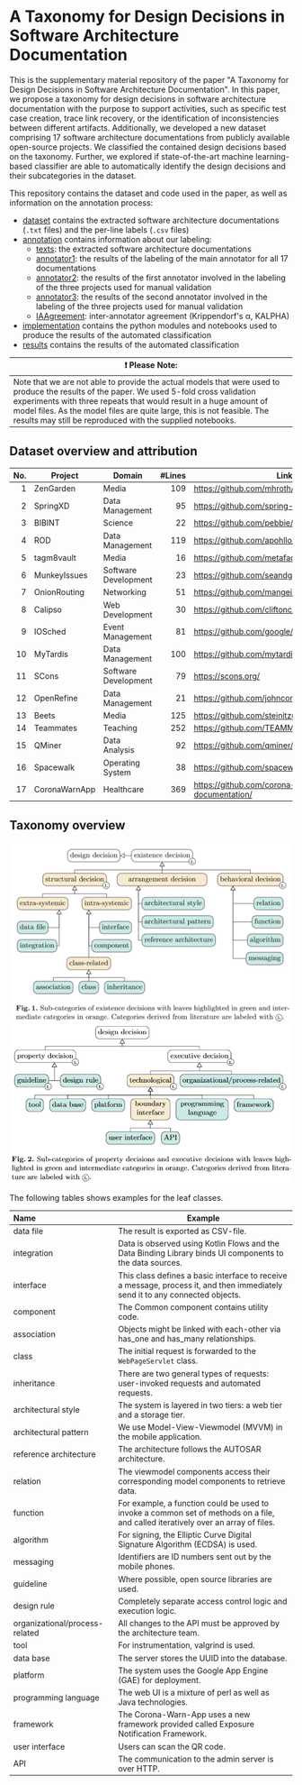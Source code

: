 # A Taxonomy for Design Decisions in Software Architecture Documentation
This is the supplementary material repository of the paper "A Taxonomy for Design Decisions in Software Architecture Documentation".
In this paper, we propose a taxonomy for design decisions in software architecture
documentation with the purpose to support activities, such as specific test case creation, trace link recovery, or the identification of inconsistencies between different artifacts.
Additionally, we developed a new dataset comprising 17 software architecture documentations from publicly available open-source projects. We classified the contained design decisions based on the taxonomy.
Further, we explored if state-of-the-art machine learning-based classifier are able to automatically identify the design decisions and their subcategories in the dataset.

This repository contains the dataset and code used in the paper, as well as information on the annotation process:

* [dataset](./dataset/) contains the extracted software architecture documentations (`.txt` files) and the per-line labels (`.csv` files) 
* [annotation](./annotation/) contains information about our labeling:
	* [texts](./annotation/texts): the extracted software architecture documentations
	* [annotator1](./annotation/annotator1): the results of the labeling of the main annotator for all 17 documentations
	* [annotator2](./annotation/annotator2): the results of the first annotator involved in the labeling of the three projects used for manual validation
	* [annotator3](./annotation/annotator3): the results of the second annotator involved in the labeling of the three projects used for manual validation
	* [IAAgreement](./annotation/IAAgreement/): inter-annotator agreement (Krippendorf's α, KALPHA)
* [implementation](./implementation/) contains the python modules and notebooks used to produce the results of the automated classification
* [results](./results/) contains the results of the automated classification

| :exclamation:  Please Note:  |
|-----------------------------------------|
|Note that we are not able to provide the actual models that were used to produce the results of the paper. We used 5-fold cross validation experiments with three repeats that would result in a huge amount of model files. As the model files are quite large, this is not feasible. The results may still be reproduced with the supplied notebooks.|

## Dataset overview and attribution
| No. | Project       | Domain               | \#Lines | Link                                                        |
|----:|---------------|----------------------|--------:|-------------------------------------------------------------|
|   1 | ZenGarden     | Media                |     109 | https://github.com/mhroth/ZenGarden/                  |
|   2 | SpringXD      | Data Management      |      95 | https://github.com/spring-projects/spring-xd/         |
|   3 | BIBINT        | Science              |      22 | https://github.com/pebbie/BIBINT/                     |
|   4 | ROD           | Data Management      |     119 | https://github.com/apohllo/rod/                       |
|   5 | tagm8vault    | Media                |      16 | https://github.com/metafacets/tagm8-vault/            |
|   6 | MunkeyIssues  | Software Development |      23 | https://github.com/seandgrimes/MunkeyIssues/          |
|   7 | OnionRouting  | Networking           |      51 | https://github.com/mangei/onion-routing/              |
|   8 | Calipso       | Web Development      |      30 | https://github.com/cliftonc/calipso/                  |
|   9 | IOSched       | Event Management     |      81 | https://github.com/google/iosched/                    |
|  10 | MyTardis      | Data Management      |     100 | https://github.com/mytardis/mytardis/                 |
|  11 | SCons         | Software Development |      79 | https://scons.org/                                    |
|  12 | OpenRefine    | Data Management      |      21 | https://github.com/johnconnelly75/OpenRefine/         |
|  13 | Beets         | Media                |     125 | https://github.com/steinitzu/beets/                   |
|  14 | Teammates     | Teaching             |     252 | https://github.com/TEAMMATES/teammates/               |
|  15 | QMiner        | Data Analysis        |      92 | https://github.com/qminer/qminer/                     |
|  16 | Spacewalk     | Operating System     |      38 | https://github.com/spacewalkproject/spacewalk/        |
|  17 | CoronaWarnApp | Healthcare           |     369 | https://github.com/corona-warn-app/cwa-documentation/ |

## Taxonomy overview

![Taxonomy 1](taxonomy_1.png "First part of Taxonomy")
![Taxonomy 2](taxonomy_2.png "Second part of Taxonomy")


The following tables shows examples for the leaf classes.

| Name                           | Example 
|:-------------------------------|---------
| data file                      | The result is exported as CSV-file. 
| integration                    | Data is observed using Kotlin Flows and the Data Binding Library binds UI components to the data sources.  
| interface                      | This class defines a basic interface to receive a message, process it, and then immediately send it to any connected objects.
| component                      | The Common component contains utility code. 
| association                    | Objects might be linked with each-other via has_one and has_many relationships.
| class                          | The initial request is forwarded to the `WebPageServlet` class.
| inheritance                    | There are two general types of requests: user-invoked requests and automated requests.
| architectural style            | The system is layered in two tiers: a web tier and a storage tier.  
| architectural pattern          | We use Model-View-Viewmodel (MVVM) in the mobile application.
| reference architecture		 | The architecture follows the AUTOSAR architecture.
| relation                       | The viewmodel components access their corresponding model components to retrieve data.
| function                       | For example, a function could be used to invoke a common set of methods on a file, and called iteratively over an array of files.
| algorithm                      | For signing, the Elliptic Curve Digital Signature Algorithm (ECDSA) is used.
| messaging                      | Identifiers are ID numbers sent out by the mobile phones.
| guideline                      | Where possible, open source libraries are used. 
| design rule                    | Completely separate access control logic and execution logic.
| organizational/process-related | All changes to the API must be approved by the architecture team.
| tool                           | For instrumentation, valgrind is used.
| data base                      | The server stores the UUID into the database.
| platform                       | The system uses the Google App Engine (GAE) for deployment.
| programming language           | The web UI is a mixture of perl as well as Java technologies. 
| framework                      | The Corona-Warn-App uses a new framework provided called Exposure Notification Framework.
| user interface                 | Users can scan the QR code.
| API                            | The communication to the admin server is over HTTP.








